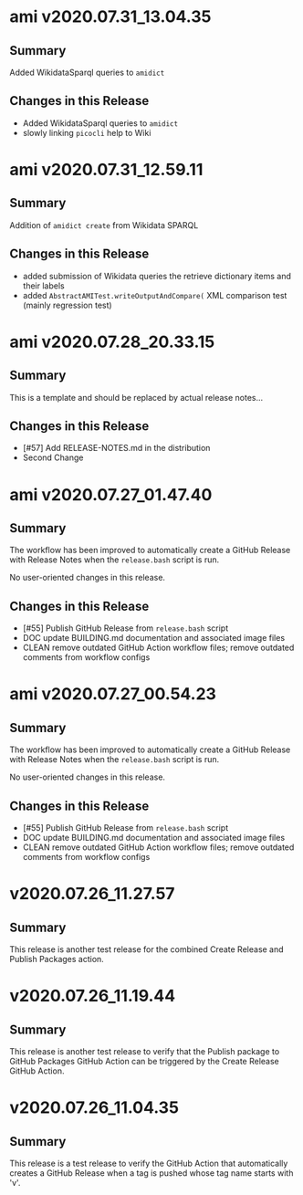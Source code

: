 # ami v2020.07.31_13.04.35
## Summary

Added WikidataSparql queries to `amidict`

## Changes in this Release
- Added WikidataSparql queries to `amidict`
- slowly linking `picocli` help to Wiki


# ami v2020.07.31_12.59.11
## Summary

Addition of `amidict create` from Wikidata SPARQL

## Changes in this Release
- added submission of Wikidata queries the retrieve dictionary items and their labels
- added `AbstractAMITest.writeOutputAndCompare(` XML comparison test (mainly regression test)


# ami v2020.07.28_20.33.15
## Summary

This is a template and should be replaced by actual release notes...

## Changes in this Release
- [#57] Add RELEASE-NOTES.md in the distribution
- Second Change


# ami v2020.07.27_01.47.40
## Summary

The workflow has been improved to automatically create a GitHub Release with Release Notes when the `release.bash` script is run.

No user-oriented changes in this release.

## Changes in this Release
* [#55] Publish GitHub Release from `release.bash` script
* DOC update BUILDING.md documentation and associated image files
* CLEAN remove outdated GitHub Action workflow files; remove outdated comments from workflow configs


# ami v2020.07.27_00.54.23
## Summary

The workflow has been improved to automatically create a GitHub Release with Release Notes when the `release.bash` script is run.

No user-oriented changes in this release.

## Changes in this Release
* [#55] Publish GitHub Release from `release.bash` script
* DOC update BUILDING.md documentation and associated image files
* CLEAN remove outdated GitHub Action workflow files; remove outdated comments from workflow configs


# v2020.07.26_11.27.57

## Summary

This release is another test release for the combined Create Release and Publish Packages action.

# v2020.07.26_11.19.44

## Summary

This release is another test release to verify that the Publish package to GitHub Packages GitHub Action can be triggered by the Create Release GitHub Action.


# v2020.07.26_11.04.35

## Summary

This release is a test release to verify the GitHub Action that automatically creates a GitHub Release when a tag is pushed whose tag name starts with 'v'.
